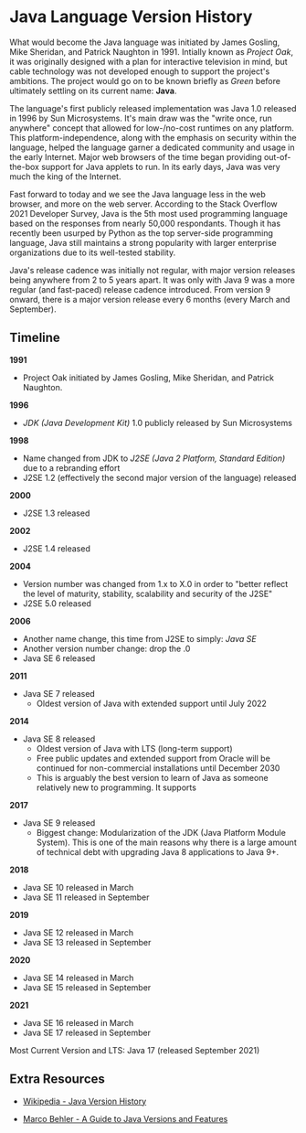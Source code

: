 # Java Language Version History

What would become the Java language was initiated by James Gosling, Mike Sheridan, and Patrick Naughton in 1991. Intially known as *Project Oak*, it was originally designed with a plan for interactive television in mind, but cable technology was not developed enough to support the project's ambitions. The project would go on to be known briefly as *Green* before ultimately settling on its current name: **Java**.

The language's first publicly released implementation was Java 1.0 released in 1996 by Sun Microsystems. It's main draw was the "write once, run anywhere" concept that allowed for low-/no-cost runtimes on any platform. This platform-independence, along with the emphasis on security within the language, helped the language garner a dedicated community and usage in the early Internet. Major web browsers of the time began providing out-of-the-box support for Java applets to run. In its early days, Java was very much the king of the Internet.

Fast forward to today and we see the Java language less in the web browser, and more on the web server. According to the Stack Overflow 2021 Developer Survey, Java is the 5th most used programming language based on the responses from nearly 50,000 respondants. Though it has recently been usurped by Python as the top server-side programming language, Java still maintains a strong popularity with larger enterprise organizations due to its well-tested stability. 

Java's release cadence was initially not regular, with major version releases being anywhere from 2 to 5 years apart. It was only with Java 9 was a more regular (and fast-paced) release cadence introduced. From version 9 onward, there is a major version release every 6 months (every March and September). 

## Timeline

**1991**
- Project Oak initiated by James Gosling, Mike Sheridan, and Patrick Naughton.

**1996**
- *JDK (Java Development Kit)* 1.0 publicly released by Sun Microsystems

**1998**
- Name changed from JDK to *J2SE (Java 2 Platform, Standard Edition)* due to a rebranding effort
- J2SE 1.2 (effectively the second major version of the language) released

**2000**
- J2SE 1.3 released

**2002**
- J2SE 1.4 released

**2004**
- Version number was changed from 1.x to X.0 in order to "better reflect the level of maturity, stability, scalability and security of the J2SE" 
- J2SE 5.0 released

**2006**
- Another name change, this time from J2SE to simply: *Java SE*
- Another version number change: drop the .0
- Java SE 6 released

**2011**
- Java SE 7 released
  - Oldest version of Java with extended support until July 2022
  
**2014**
- Java SE 8 released
  - Oldest version of Java with LTS (long-term support)
  - Free public updates and extended support from Oracle will be continued for non-commercial installations until December 2030 
  - This is arguably the best version to learn of Java as someone relatively new to programming. It supports 
  
**2017**
- Java SE 9 released 
  - Biggest change: Modularization of the JDK (Java Platform Module System). This is one of the main reasons why there is a large amount of technical debt with upgrading Java 8 applications to Java 9+.
  
**2018**
- Java SE 10 released in March
- Java SE 11 released in September

**2019**
- Java SE 12 released in March
- Java SE 13 released in September

**2020**
- Java SE 14 released in March
- Java SE 15 released in September

**2021**
- Java SE 16 released in March
- Java SE 17 released in September
  

Most Current Version and LTS: Java 17 (released September 2021)


## Extra Resources

- [Wikipedia - Java Version History](https://en.wikipedia.org/wiki/Java_version_history)

- [Marco Behler - A Guide to Java Versions and Features](https://www.marcobehler.com/guides/a-guide-to-java-versions-and-features)
